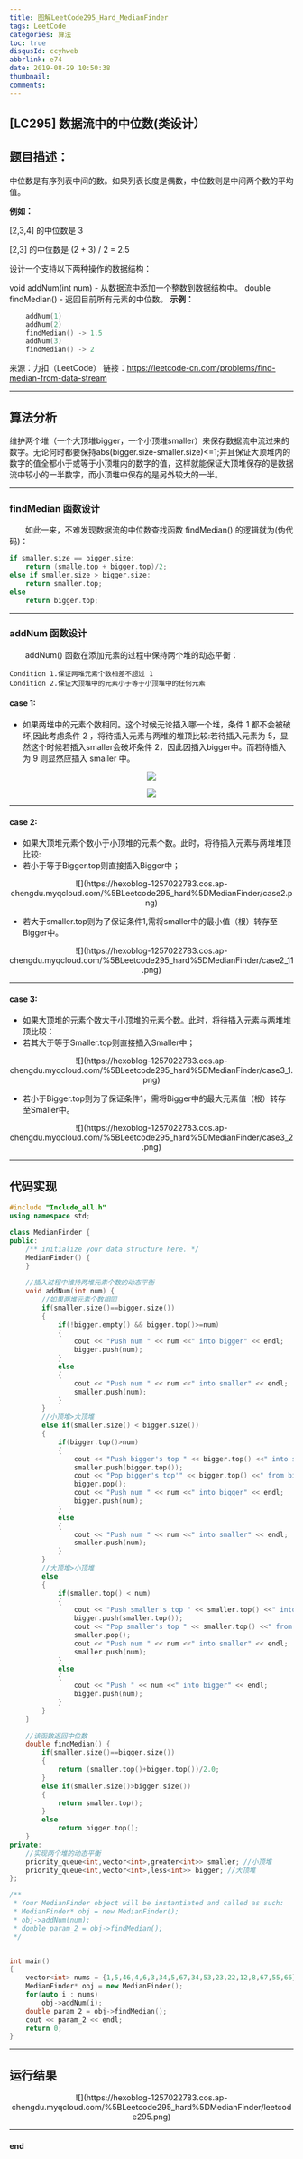 ```yaml
---
title: 图解LeetCode295_Hard_MedianFinder
tags: LeetCode
categories: 算法
toc: true
disqusId: ccyhweb
abbrlink: e74
date: 2019-08-29 10:50:38
thumbnail:
comments:
---
```


## [LC295] 数据流中的中位数(类设计）

## 题目描述：
中位数是有序列表中间的数。如果列表长度是偶数，中位数则是中间两个数的平均值。

<!-- more -->

**例如：**

[2,3,4] 的中位数是 3

[2,3] 的中位数是 (2 + 3) / 2 = 2.5

设计一个支持以下两种操作的数据结构：

void addNum(int num) - 从数据流中添加一个整数到数据结构中。
double findMedian() - 返回目前所有元素的中位数。
**示例：**
```c++
    addNum(1)
    addNum(2)
    findMedian() -> 1.5
    addNum(3) 
    findMedian() -> 2
```
来源：力扣（LeetCode）
链接：https://leetcode-cn.com/problems/find-median-from-data-stream

---
## 算法分析

维护两个堆（一个大顶堆bigger，一个小顶堆smaller）来保存数据流中流过来的数字。无论何时都要保持abs(bigger.size-smaller.size)<=1;并且保证大顶堆内的数字的值全都小于或等于小顶堆内的数字的值，这样就能保证大顶堆保存的是数据流中较小的一半数字，而小顶堆中保存的是另外较大的一半。

---
### findMedian 函数设计
&emsp;&emsp;如此一来，不难发现数据流的中位数查找函数 findMedian() 的逻辑就为(伪代码)：
```c++
if smaller.size == bigger.size:
    return (smalle.top + bigger.top)/2;
else if smaller.size > bigger.size:
    return smaller.top;
else
    return bigger.top;
```

---
### addNum 函数设计
&emsp;&emsp;addNum() 函数在添加元素的过程中保持两个堆的动态平衡：
```
Condition 1.保证两堆元素个数相差不超过 1
Condition 2.保证大顶堆中的元素小于等于小顶堆中的任何元素
```
#### case 1:
* 如果两堆中的元素个数相同。这个时候无论插入哪一个堆，条件 1 都不会被破坏,因此考虑条件 2 ，将待插入元素与两堆的堆顶比较:若待插入元素为 5，显然这个时候若插入smaller会破坏条件 2，因此因插入bigger中。而若待插入为 9 则显然应插入 smaller 中。

<center>

![](https://hexoblog-1257022783.cos.ap-chengdu.myqcloud.com/%5BLeetcode295_hard%5DMedianFinder/case1.png)

![](https://hexoblog-1257022783.cos.ap-chengdu.myqcloud.com/%5BLeetcode295_hard%5DMedianFinder/case1_1.png)

</center>

---
#### case 2:
* 如果大顶堆元素个数小于小顶堆的元素个数。此时，将待插入元素与两堆堆顶比较:
* 若小于等于Bigger.top则直接插入Bigger中；

<center>
![](https://hexoblog-1257022783.cos.ap-chengdu.myqcloud.com/%5BLeetcode295_hard%5DMedianFinder/case2.png)
</center>

* 若大于smaller.top则为了保证条件1,需将smaller中的最小值（根）转存至Bigger中。

<center>
![](https://hexoblog-1257022783.cos.ap-chengdu.myqcloud.com/%5BLeetcode295_hard%5DMedianFinder/case2_11.png)
</center>

---
#### case 3:
* 如果大顶堆的元素个数大于小顶堆的元素个数。此时，将待插入元素与两堆堆顶比较：
* 若其大于等于Smaller.top则直接插入Smaller中；

<center>
![](https://hexoblog-1257022783.cos.ap-chengdu.myqcloud.com/%5BLeetcode295_hard%5DMedianFinder/case3_1.png)
</center>

* 若小于Bigger.top则为了保证条件1，需将Bigger中的最大元素值（根）转存至Smaller中。

<center>
![](https://hexoblog-1257022783.cos.ap-chengdu.myqcloud.com/%5BLeetcode295_hard%5DMedianFinder/case3_2.png)
</center>

---

## 代码实现

```c++
#include "Include_all.h"
using namespace std;

class MedianFinder {
public:
	/** initialize your data structure here. */
	MedianFinder() {
	}
	
	//插入过程中维持两堆元素个数的动态平衡
	void addNum(int num) {
		//如果两堆元素个数相同
		if(smaller.size()==bigger.size())
		{
			if(!bigger.empty() && bigger.top()>=num)
			{
				cout << "Push num " << num <<" into bigger" << endl;
				bigger.push(num);
			}
			else
			{
				cout << "Push num " << num <<" into smaller" << endl;
				smaller.push(num);
			}
		}
		//小顶堆>大顶堆
		else if(smaller.size() < bigger.size())
		{
			if(bigger.top()>num)
			{
				cout << "Push bigger's top " << bigger.top() <<" into smaller" << endl;
				smaller.push(bigger.top());
				cout << "Pop bigger's top'" << bigger.top() <<" from bigger" << endl;
				bigger.pop();
				cout << "Push num " << num <<" into bigger" << endl;
				bigger.push(num);
			}
			else
			{
				cout << "Push num " << num <<" into smaller" << endl;
				smaller.push(num);
			}
		}
		//大顶堆>小顶堆
		else
		{
			if(smaller.top() < num)
			{
				cout << "Push smaller's top " << smaller.top() <<" into bigger" << endl;
				bigger.push(smaller.top());
				cout << "Pop smaller's top " << smaller.top() <<" from smaller" << endl;
				smaller.pop();
				cout << "Push num " << num <<" into smaller" << endl;
				smaller.push(num);
			}
			else
			{
				cout << "Push " << num <<" into bigger" << endl;
				bigger.push(num);
			}
		}
	}
	
	//该函数返回中位数
	double findMedian() {
		if(smaller.size()==bigger.size())
		{
			return (smaller.top()+bigger.top())/2.0;
		}
		else if(smaller.size()>bigger.size())
		{
			return smaller.top();
		}
		else
			return bigger.top();
	}
private:
	//实现两个堆的动态平衡
	priority_queue<int,vector<int>,greater<int>> smaller; //小顶堆
	priority_queue<int,vector<int>,less<int>> bigger; //大顶堆
};

/**
 * Your MedianFinder object will be instantiated and called as such:
 * MedianFinder* obj = new MedianFinder();
 * obj->addNum(num);
 * double param_2 = obj->findMedian();
 */


int main()
{
	vector<int> nums = {1,5,46,4,6,3,34,5,67,34,53,23,22,12,8,67,55,66};
	MedianFinder* obj = new MedianFinder();
	for(auto i : nums)
		obj->addNum(i);
	double param_2 = obj->findMedian();
	cout << param_2 << endl;
	return 0;
}
```

---

## 运行结果

<center>
![](https://hexoblog-1257022783.cos.ap-chengdu.myqcloud.com/%5BLeetcode295_hard%5DMedianFinder/leetcode295.png)
</center>

---

#### end